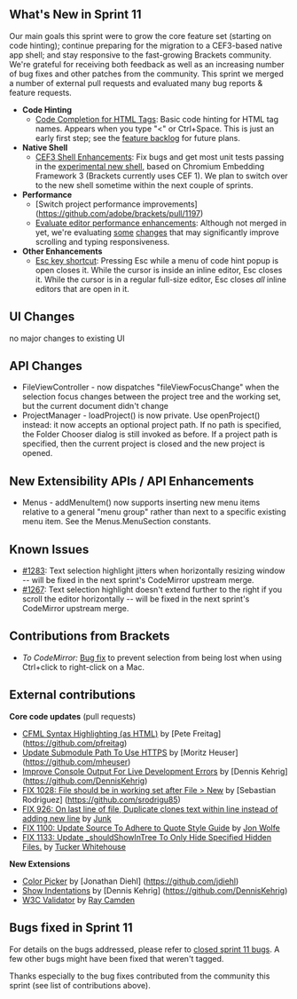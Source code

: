 What's New in Sprint 11
-----------------------
Our main goals this sprint were to grow the core feature set (starting on code hinting); continue preparing for the migration to a CEF3-based native app shell; and stay responsive to the fast-growing Brackets community. We're grateful for receiving both feedback as well as an increasing number of bug fixes and other patches from the community. This sprint we merged a number of external pull requests and evaluated many bug reports & feature requests.
    
* **Code Hinting**
    * [Code Completion for HTML Tags](https://trello.com/card/5-code-complete-html-tags/4f90a6d98f77505d7940ce88/283): Basic code hinting for HTML tag names. Appears when you type "<" or Ctrl+Space. This is just an early first step; see the [feature backlog](https://trello.com/board/brackets/4f90a6d98f77505d7940ce88) for future plans.
* **Native Shell**
    * [CEF3 Shell Enhancements](https://trello.com/card/1-cef3-shell-enhancements/4f90a6d98f77505d7940ce88/560): Fix bugs and get most unit tests passing in the [experimental new shell](https://github.com/adobe/brackets-shell/), based on Chromium Embedding Framework 3 (Brackets currently uses CEF 1). We plan to switch over to the new shell sometime within the next couple of sprints.
* **Performance**
    * [Switch project performance improvements] (https://github.com/adobe/brackets/pull/1197)
    * [Evaluate editor performance enhancements](https://trello.com/card/1-evaluate-scrolling-performance-enhancements/4f90a6d98f77505d7940ce88/555): Although not merged in yet, we're evaluating [some](https://github.com/adobe/brackets/pull/1007) [changes](https://github.com/adobe/CodeMirror2/pull/60) that may significantly improve scrolling and typing responsiveness.
* **Other Enhancements**
    * [Esc key shortcut](https://trello.com/card/1-keyboard-controls-for-quick-editors/4f90a6d98f77505d7940ce88/252): Pressing Esc while a menu of code hint popup is open closes it. While the cursor is inside an inline editor, Esc closes it. While the cursor is in a regular full-size editor, Esc closes _all_ inline editors that are open in it.

UI Changes
----------
no major changes to existing UI

API Changes
-----------
* FileViewController - now dispatches "fileViewFocusChange" when the selection focus changes between the project tree and the working set, but the current document didn't change
* ProjectManager - loadProject() is now private. Use openProject() instead: it now accepts an optional project path. If no path is specified, the Folder Chooser dialog is still invoked as before. If a project path is specified, then the current project is closed and the new project is opened.

New Extensibility APIs / API Enhancements
-----------------------------------------
* Menus - addMenuItem() now supports inserting new menu items relative to a general "menu group" rather than next to a specific existing menu item. See the Menus.MenuSection constants.

Known Issues
------------
* [#1283](https://github.com/adobe/brackets/issues/1283): Text selection highlight jitters when horizontally resizing window -- will be fixed in the next sprint's CodeMirror upstream merge.
* [#1267](https://github.com/adobe/brackets/issues/1267): Text selection highlight doesn't extend further to the right if you scroll the editor horizontally -- will be fixed in the next sprint's CodeMirror upstream merge.

Contributions from Brackets
---------------------------
* _To CodeMirror:_ [Bug fix](https://github.com/marijnh/CodeMirror2/commit/590a1619b7713fd1530c7f2c80e6c2b264514ea0) to prevent selection from being lost when using Ctrl+click to right-click on a Mac.

External contributions
----------------------
**Core code updates** (pull requests)
* [CFML Syntax Highlighting (as HTML)](https://github.com/adobe/brackets/pull/1138) by [Pete Freitag] (https://github.com/pfreitag)
* [Update Submodule Path To Use HTTPS](https://github.com/adobe/brackets/pull/1230) by [Moritz Heuser] (https://github.com/mheuser)
* [Improve Console Output For Live Development Errors](https://github.com/adobe/brackets/pull/1232) by [Dennis Kehrig] (https://github.com/DennisKehrig)
* [FIX 1028: File should be in working set after File > New](https://github.com/adobe/brackets/pull/1249) by [Sebastian Rodriguez] (https://github.com/srodrigu85)
* [FIX 926: On last line of file, Duplicate clones text within line instead of adding new line](https://github.com/adobe/brackets/pull/1179) by [Junk](https://github.com/jedverity)
* [FIX 1100: Update Source To Adhere to Quote Style Guide](https://github.com/adobe/brackets/pull/1211) by [Jon Wolfe](https://github.com/JonathanWolfe)
* [FIX 1133: Update _shouldShowInTree To Only Hide Specified Hidden Files.](https://github.com/adobe/brackets/pull/1165) by [Tucker Whitehouse](https://github.com/TuckerWhitehouse)
 
**New Extensions**
* [Color Picker](https://github.com/jdiehl/brackets-color-picker) by [Jonathan Diehl] (https://github.com/jdiehl)
* [Show Indentations](https://github.com/DennisKehrig/brackets-show-indentations) by [Dennis Kehrig] (https://github.com/DennisKehrig)
* [W3C Validator](https://github.com/cfjedimaster/brackets-w3cvalidation) by [Ray Camden](https://github.com/cfjedimaster)

Bugs fixed in Sprint 11
-----------------------
For details on the bugs addressed, please refer to [closed sprint 11 bugs](https://github.com/adobe/brackets/issues?labels=sprint+11&page=1&state=closed). A few other bugs might have been fixed that weren't tagged.

Thanks especially to the bug fixes contributed from the community this sprint (see list of contributions above).